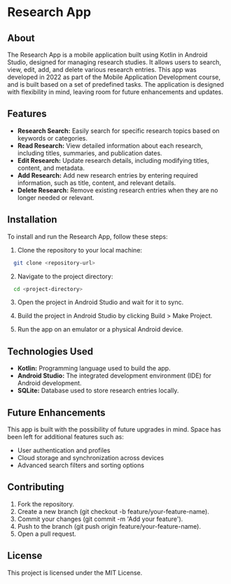 
# Research App

## About
The Research App is a mobile application built using Kotlin in Android Studio, designed for managing research studies. It allows users to search, view, edit, add, and delete various research entries. This app was developed in 2022 as part of the Mobile Application Development course, and is built based on a set of predefined tasks. The application is designed with flexibility in mind, leaving room for future enhancements and updates.

## Features
- **Research Search:** Easily search for specific research topics based on keywords or categories.
- **Read Research:** View detailed information about each research, including titles, summaries, and publication dates.
- **Edit Research:** Update research details, including modifying titles, content, and metadata.
- **Add Research:** Add new research entries by entering required information, such as title, content, and relevant details.
- **Delete Research:** Remove existing research entries when they are no longer needed or relevant.
 
## Installation
To install and run the Research App, follow these steps:

1. Clone the repository to your local machine:
```bash
  git clone <repository-url>
```

2. Navigate to the project directory:
```bash
  cd <project-directory>
```

3. Open the project in Android Studio and wait for it to sync.

4. Build the project in Android Studio by clicking Build > Make Project.

5. Run the app on an emulator or a physical Android device.

## Technologies Used
- **Kotlin:** Programming language used to build the app.
- **Android Studio:** The integrated development environment (IDE) for Android development.
- **SQLite:** Database used to store research entries locally.

## Future Enhancements
This app is built with the possibility of future upgrades in mind. Space has been left for additional features such as:

- User authentication and profiles
- Cloud storage and synchronization across devices
- Advanced search filters and sorting options
## Contributing
1. Fork the repository.
2. Create a new branch (git checkout -b feature/your-feature-name).
3. Commit your changes (git commit -m 'Add your feature').
4. Push to the branch (git push origin feature/your-feature-name).
5. Open a pull request.

## License
This project is licensed under the MIT License.
